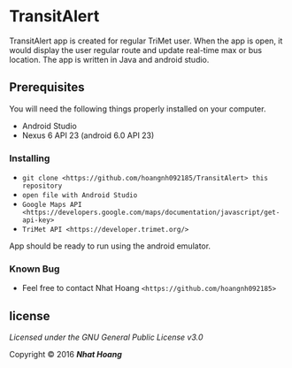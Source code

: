 # TransitAlert

 TransitAlert app is created for regular TriMet user. When the app is open, it would display the user regular route and update real-time max or bus location. The app is written in Java and android studio.
## Prerequisites

You will need the following things properly installed on your computer.

* Android Studio
* Nexus 6 API 23 (android 6.0 API 23)

### Installing

* `git clone <https://github.com/hoangnh092185/TransitAlert> this repository`
* `open file with Android Studio`
* `Google Maps API <https://developers.google.com/maps/documentation/javascript/get-api-key>`
* `TriMet API <https://developer.trimet.org/>`

App should be ready to run using the android emulator.

### Known Bug

* Feel free to contact Nhat Hoang `<https://github.com/hoangnh092185>`

## license ##
*Licensed under the GNU General Public License v3.0*

Copyright &copy; 2016 **_Nhat Hoang_**
